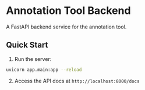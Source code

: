 # Annotation Tool Backend

A FastAPI backend service for the annotation tool. 

## Quick Start

1. Run the server:
```bash
uvicorn app.main:app --reload
```

2. Access the API docs at `http://localhost:8000/docs`
